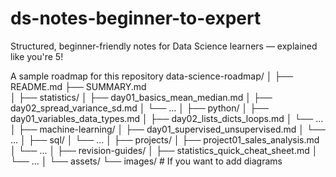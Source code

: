 # ds-notes-beginner-to-expert
Structured, beginner-friendly notes for Data Science learners — explained like you're 5!

A sample roadmap for this repository
data-science-roadmap/
│
├── README.md
├── SUMMARY.md              
│
├── statistics/
│   ├── day01_basics_mean_median.md
│   ├── day02_spread_variance_sd.md
│   └── ...
│
├── python/
│   ├── day01_variables_data_types.md
│   ├── day02_lists_dicts_loops.md
│   └── ...
│
├── machine-learning/
│   ├── day01_supervised_unsupervised.md
│   └── ...
│
├── sql/
│   └── ...
│
├── projects/
│   ├── project01_sales_analysis.md
│   └── ...
│
├── revision-guides/
│   ├── statistics_quick_cheat_sheet.md
│   └── ...
│
└── assets/
    └── images/  # If you want to add diagrams
